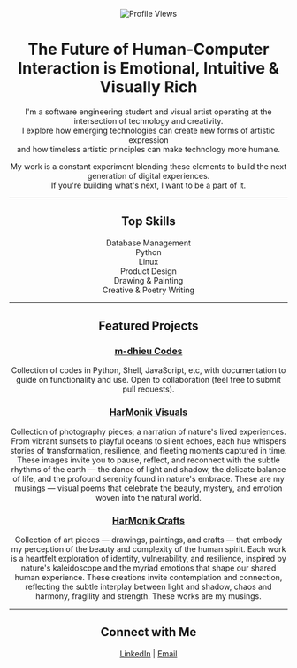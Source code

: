 <div align="center">

![Profile Views](https://komarev.com/ghpvcounter/?username=m-dhieu)

# The Future of Human-Computer Interaction is Emotional, Intuitive & Visually Rich

I'm a software engineering student and visual artist operating at the intersection of technology and creativity.  
I explore how emerging technologies can create new forms of artistic expression  
and how timeless artistic principles can make technology more humane.

My work is a constant experiment blending these elements to build the next generation of digital experiences.  
If you're building what's next, I want to be a part of it.

---

## Top Skills

Database Management  
Python  
Linux  
Product Design  
Drawing & Painting  
Creative & Poetry Writing

---

## Featured Projects

### [m-dhieu Codes](https://github.com/m-dhieu?tab=repositories)  
Collection of codes in Python, Shell, JavaScript, etc, with documentation to guide on functionality and use. Open to collaboration (feel free to submit pull requests).

### [HarMonik Visuals](https://harmonikcollective.pixieset.com/harmonikvisuals)  
Collection of photography pieces; a narration of nature's lived experiences. From vibrant sunsets to playful oceans to silent echoes, each hue whispers stories of transformation, resilience, and fleeting moments captured in time. These images invite you to pause, reflect, and reconnect with the subtle rhythms of the earth — the dance of light and shadow, the delicate balance of life, and the profound serenity found in nature's embrace. These are my musings — visual poems that celebrate the beauty, mystery, and emotion woven into the natural world.

### [HarMonik Crafts](https://harmonikcollective.pixieset.com/harmonikcrafts)  
Collection of art pieces — drawings, paintings, and crafts — that embody my perception of the beauty and complexity of the human spirit. Each work is a heartfelt exploration of identity, vulnerability, and resilience, inspired by nature's kaleidoscope and the myriad emotions that shape our shared human experience. These creations invite contemplation and connection, reflecting the subtle interplay between light and shadow, chaos and harmony, fragility and strength. These works are my musings.

---

## Connect with Me  

[LinkedIn](https://linkedin.com/in/monica-dhieu) | [Email](mailto:m.dhieu@alustudent.com)

</div>
